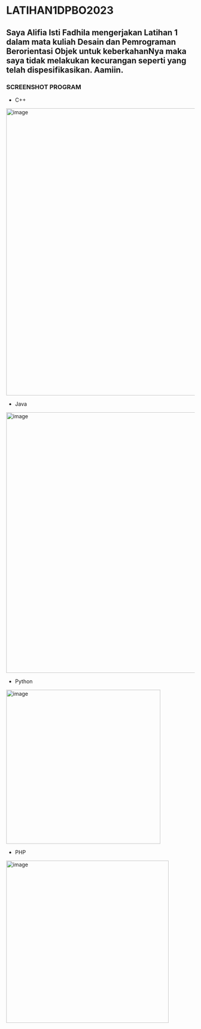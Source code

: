 # LATIHAN1DPBO2023

## Saya Alifia Isti Fadhila mengerjakan Latihan 1 dalam mata kuliah Desain dan Pemrograman Berorientasi Objek untuk keberkahanNya maka saya tidak melakukan kecurangan seperti yang telah dispesifikasikan. Aamiin.

### SCREENSHOT PROGRAM

* C++
<img width="768" alt="image" src="https://user-images.githubusercontent.com/99643681/219002244-7e1f6d6f-954c-4cdb-a89b-1cd22602c0c9.png">

* Java
<img width="697" alt="image" src="https://user-images.githubusercontent.com/99643681/219002830-17c11842-c0f5-4661-8e80-8cef70925bd1.png">

* Python
<img width="412" alt="image" src="https://user-images.githubusercontent.com/99643681/219038457-59719b50-b5ca-455e-b733-16e86b8a3c91.png">

* PHP
<img width="434" alt="image" src="https://user-images.githubusercontent.com/99643681/219014849-f0722b73-f3ae-464c-bbc8-c378fb3e7d37.png">
